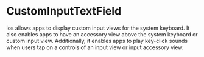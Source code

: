 # CustomInputTextField

ios allows apps to display custom input views for the system keyboard. It also enables apps to have an accessory view above the system keyboard or custom input view. Additionally, it enables apps to play key-click sounds when users tap on a controls of an input view or input accessory view.
